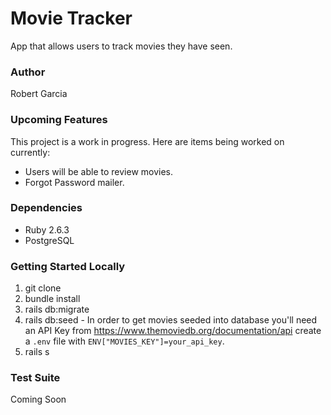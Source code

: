 # Movie Tracker

App that allows users to track movies they have seen.

### Author

Robert Garcia

### Upcoming Features

This project is a work in progress. Here are items being worked on currently:

* Users will be able to review movies.
* Forgot Password mailer.

### Dependencies

* Ruby 2.6.3
* PostgreSQL

### Getting Started Locally

1. git clone
2. bundle install
3. rails db:migrate
4. rails db:seed - In order to get movies seeded into database you'll need an API Key from https://www.themoviedb.org/documentation/api create a `.env` file with `ENV["MOVIES_KEY"]=your_api_key`.
5. rails s

### Test Suite

Coming Soon
